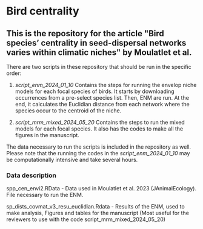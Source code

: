 # Bird centrality

## This is the repository for the article "Bird species’ centrality in seed-dispersal networks varies within climatic niches" by Moulatlet et al.

There are two scripts in these repository that should be run in the specific order:

1) *script_enm_2024_01_10* Contains the steps for running the envelop niche models for each focal species of birds. It starts by downloading occurrences from a pre-select species list. Then, ENM are run. At the end, it calculates the Euclidian distance from each network where the species occur to the centroid of the niche.

2) *script_mrm_mixed_2024_05_20* Contains the steps to run the mixed models for each focal species. It also has the codes to make all the figures in the manuscript.

The data necessary to run the scripts is included in the repository as well. Please note that the running the codes in the *script_enm_2024_01_10* may be computationally intensive and take several hours.

### Data description
spp_cen_envi2.RData - Data used in Moulatlet et al. 2023 (JAnimalEcology). File necessary to run the ENM.

sp_dists_covmat_v3_resu_euclidian.Rdata - Results of the ENM, used to make analysis, Figures and tables for the manuscript (Most useful for the reviewers to use with the code script_mrm_mixed_2024_05_20)

